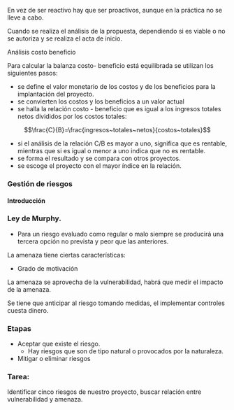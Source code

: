 
En vez de ser reactivo hay que ser proactivos, aunque en la práctica no se lleve a cabo.

Cuando se realiza el análisis de la propuesta, dependiendo si es viable o no se autoriza y se realiza el acta de inicio.

Análisis costo beneficio

Para calcular la balanza costo- beneficio está equilibrada se utilizan los siguientes pasos:

- se define el valor monetario de los costos y de los beneficios para la implantación del proyecto.
- se convierten los costos y los beneficios a un valor actual
- se halla la relación costo - beneficio que es igual a los ingresos totales netos divididos por los costos totales:

$$\frac{C}{B}=\frac{ingresos~totales~netos}{costos~totales}$$

- si el análisis de la relación C/B es mayor a uno, significa que es rentable, mientras que si es igual o menor a uno indica que no es rentable.
- se forma el resultado y se compara con otros proyectos.
- se escoge el proyecto con el mayor índice en la relación.

### Gestión de riesgos

#### Introducción

### Ley de Murphy.
- Para un riesgo evaluado como regular o malo siempre se producirá una tercera opción no prevista y peor que las anteriores.


La amenaza tiene ciertas características:
- Grado de motivación

La amenaza se aprovecha de la vulnerabilidad, habrá que medir el impacto de la amenaza.

Se tiene que anticipar al riesgo tomando medidas, el implementar controles cuesta dinero.

### Etapas
- Aceptar que existe el riesgo.
	- Hay riesgos que son de tipo natural o provocados por la naturaleza.
- Mitigar o eliminar riesgos


### Tarea:
Identificar cinco riesgos de nuestro proyecto, buscar relación entre vulnerabilidad y amenaza.